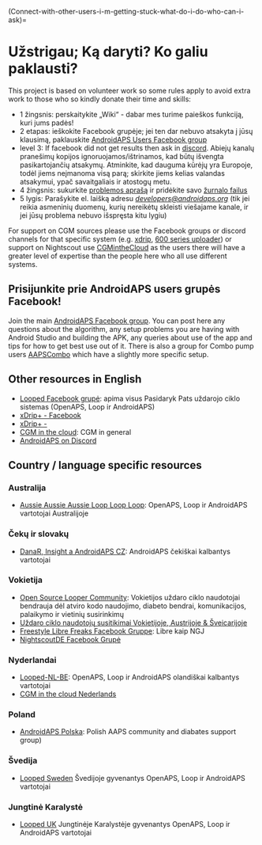 (Connect-with-other-users-i-m-getting-stuck-what-do-i-do-who-can-i-ask)=

# Užstrigau; Ką daryti? Ko galiu paklausti?

This project is based on volunteer work so some rules apply to avoid extra work to those who so kindly donate their time and skills:

* 1 žingsnis: perskaitykite „Wiki“ - dabar mes turime paieškos funkciją, kuri jums padės!
* 2 etapas: ieškokite Facebook grupėje; jei ten dar nebuvo atsakyta į jūsų klausimą, paklauskite [AndroidAPS Users Facebook group](https://www.facebook.com/groups/1900195340201874/)
* level 3: If facebook did not get results then ask in [discord](https://discord.gg/4fQUWHZ4Mw). Abiejų kanalų pranešimų kopijos ignoruojamos/ištrinamos, kad būtų išvengta pasikartojančių atsakymų. Atminkite, kad dauguma kūrėjų yra Europoje, todėl jiems neįmanoma visą parą; skirkite jiems kelias valandas atsakymui, ypač savaitgaliais ir atostogų metu.
* 4 žingsnis: sukurkite [problemos aprašą](https://github.com/nightscout/AndroidAPS/issues) ir pridėkite savo [žurnalo failus](../Usage/Accessing-logfiles.md)
* 5 lygis: Parašykite el. laišką adresu *developers@androidaps.org* (tik jei reikia asmeninių duomenų, kurių nereikėtų skleisti viešajame kanale, ir jei jūsų problema nebuvo išspręsta kitu lygiu)

For support on CGM sources please use the Facebook groups or discord channels for that specific system (e.g. [xdrip](https://www.facebook.com/groups/xDripG5/), [600 series uploader](https://www.facebook.com/groups/NightscoutForMedtronic/)) or support on Nightscout use [CGMintheCloud](https://www.facebook.com/groups/cgminthecloud/) as the users there will have a greater level of expertise than the people here who all use different systems.

## Prisijunkite prie AndroidAPS users grupės Facebook!

Join the main [AndroidAPS Facebook group](https://www.facebook.com/groups/1900195340201874/). You can post here any questions about the algorithm, any setup problems you are having with Android Studio and building the APK, any queries about use of the app and tips for how to get best use out of it. There is also a group for Combo pump users [AAPSCombo](https://www.facebook.com/groups/127507891261169/) which have a slightly more specific setup.

## Other resources in English

* [Looped Facebook grupė](https://www.facebook.com/groups/TheLoopedGroup): apima visus Pasidaryk Pats uždarojo ciklo sistemas (OpenAPS, Loop ir AndroidAPS)
* [xDrip+ - Facebook](https://www.facebook.com/groups/xDripG5/)
* [xDrip+ - ](https://xdrip.readthedocs.io/en/latest/)
* [CGM in the cloud](https://www.facebook.com/groups/cgminthecloud/): CGM in general
* [AndroidAPS on Discord](https://discord.gg/4fQUWHZ4Mw)

## Country / language specific resources

### Australija

* [Aussie Aussie Aussie Loop Loop Loop](https://www.facebook.com/groups/AussieLooping/): OpenAPS, Loop ir AndroidAPS vartotojai Australijoje

### Čekų ir slovakų

* [DanaR, Insight a AndroidAPS CZ](https://www.facebook.com/groups/AndroidAPSCZ/): AndroidAPS čekiškai kalbantys vartotojai

### Vokietija

* [Open Source Looper Community](https://de.loopercommunity.org/): Vokietijos uždaro ciklo naudotojai bendrauja dėl atviro kodo naudojimo, diabeto bendrai, komunikacijos, palaikymo ir vietinių susirinkimų
* [Uždaro ciklo naudotojų susitikimai Vokietijoje, Austrijoje & Šveicarijoje](https://de.loopercommunity.org/c/veranstaltungen/l/calendar)
* [Freestyle Libre Freaks Facebook Gruppe](https://www.facebook.com/groups/FreestyleLibreFreaks/): Libre kaip NGJ
* [NightscoutDE Facebook Grupė](https://www.facebook.com/groups/nightscoutDE/)

### Nyderlandai

* [Looped-NL-BE](https://www.facebook.com/groups/117102135652893): OpenAPS, Loop ir AndroidAPS olandiškai kalbantys vartotojai
* [CGM in the cloud Nederlands](https://www.facebook.com/groups/1764754560436596)

### Poland

* [AndroidAPS Polska](https://www.facebook.com/groups/aapspl): Polish AAPS community and diabates support group)

### Švedija

* [Looped Sweden](https://www.facebook.com/groups/661514380864081/) Švedijoje gyvenantys OpenAPS, Loop ir AndroidAPS vartotojai

### Jungtinė Karalystė

* [Looped UK](https://www.facebook.com/groups/LoopedUK/) Jungtinėje Karalystėje gyvenantys OpenAPS, Loop ir AndroidAPS vartotojai